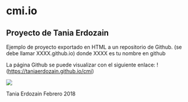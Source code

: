 # cmi.io

## Proyecto de Tania Erdozain


Ejemplo de proyecto exportado en HTML a un repositorio de Github. (se debe llamar XXXX.github.io) donde XXXX es tu nombre en github

La página Github se puede visualizar con el siguiente enlace:  !(https://taniaerdozain.github.io/cmi) 


![](https://upload.wikimedia.org/wikipedia/commons/thumb/6/62/CC-BY-SA-Andere_Wikis_%28v%29.svg/200px-CC-BY-SA-Andere_Wikis_%28v%29.svg.png)



Tania Erdozain Febrero 2018 
